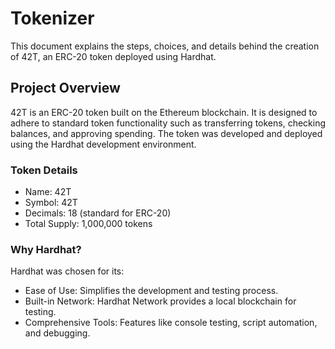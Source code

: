 # Tokenizer
This document explains the steps, choices, and details behind the creation of 42T, an ERC-20 token deployed using Hardhat.

## Project Overview
42T is an ERC-20 token built on the Ethereum blockchain. It is designed to adhere to standard token functionality such as transferring tokens, checking balances, and approving spending. The token was developed and deployed using the Hardhat development environment.

### Token Details
- Name: 42T
- Symbol: 42T
- Decimals: 18 (standard for ERC-20)
- Total Supply: 1,000,000 tokens

### Why Hardhat?
Hardhat was chosen for its:
- Ease of Use: Simplifies the development and testing process.
- Built-in Network: Hardhat Network provides a local blockchain for testing.
- Comprehensive Tools: Features like console testing, script automation, and debugging.


